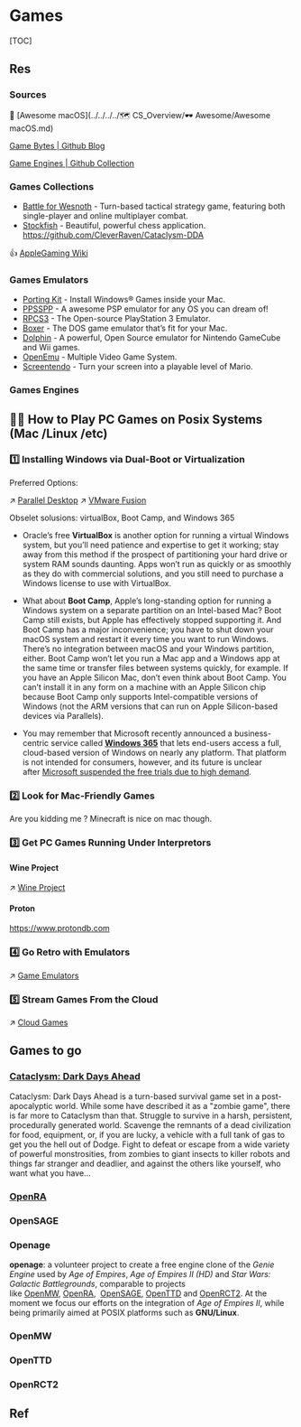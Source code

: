 # Games

[TOC]


## Res
### Sources
🔗 [Awesome macOS](../../../../🗺 CS_Overview/🕶️ Awesome/Awesome macOS.md) 

[Game Bytes | Github Blog](https://github.blog/2023-04-07-game-bytes-april-2023/#newsletter)

[Game Engines | Github Collection](https://github.com/collections/game-engines)


### Games Collections
- [Battle for Wesnoth](http://www.wesnoth.org/) - Turn-based tactical strategy game, featuring both single-player and online multiplayer combat. 
- [Stockfish](http://stockfishchess.org/mac/) - Beautiful, powerful chess application. https://github.com/CleverRaven/Cataclysm-DDA

👍 [AppleGaming Wiki](https://www.applegamingwiki.com/wiki/Home)


### Games Emulators
- [Porting Kit](http://portingkit.com/) - Install Windows® Games inside your Mac.
- [PPSSPP](https://www.ppsspp.org/) - A awesome PSP emulator for any OS you can dream of! 
- [RPCS3](https://rpcs3.net/) - The Open-source PlayStation 3 Emulator.
- [Boxer](http://boxerapp.com/) - The DOS game emulator that’s fit for your Mac. 
- [Dolphin](https://dolphin-emu.org) - A powerful, Open Source emulator for Nintendo GameCube and Wii games. 
- [OpenEmu](http://openemu.org/) - Multiple Video Game System. 
- [Screentendo](http://aaronrandall.com/blog/screentendo/) - Turn your screen into a playable level of Mario. 


### Games Engines



## 🫃🏽 How to Play PC Games on Posix Systems (Mac /Linux /etc)
### 1️⃣ Installing Windows via Dual-Boot or Virtualization
Preferred Options: 

↗ [Parallel Desktop](../../../🥷🏼%20Operating%20System%20(Tech)/🚀%20Virtualization%20(Theory)/Hardware%20Level%20Virtualization%20(Hypervisors)/🧺%20Hosted%20Hypervisor/Independant/Parallel%20Desktop.md)
↗ [VMware Fusion](../../../🥷🏼%20Operating%20System%20(Tech)/🚀%20Virtualization%20(Theory)/Hardware%20Level%20Virtualization%20(Hypervisors)/🧺%20Hosted%20Hypervisor/Independant/VMware.md)


Obselet solusions: virtualBox, Boot Camp, and Windows 365
- Oracle’s free **VirtualBox** is another option for running a virtual Windows system, but you’ll need patience and expertise to get it working; stay away from this method if the prospect of partitioning your hard drive or system RAM sounds daunting. Apps won’t run as quickly or as smoothly as they do with commercial solutions, and you still need to purchase a Windows license to use with VirtualBox.

- What about **Boot Camp**, Apple’s long-standing option for running a Windows system on a separate partition on an Intel-based Mac? Boot Camp still exists, but Apple has effectively stopped supporting it. And Boot Camp has a major inconvenience; you have to shut down your macOS system and restart it every time you want to run Windows. There’s no integration between macOS and your Windows partition, either. Boot Camp won’t let you run a Mac app and a Windows app at the same time or transfer files between systems quickly, for example. If you have an Apple Silicon Mac, don’t even think about Boot Camp. You can’t install it in any form on a machine with an Apple Silicon chip because Boot Camp only supports Intel-compatible versions of Windows (not the ARM versions that can run on Apple Silicon-based devices via Parallels).

- You may remember that Microsoft recently announced a business-centric service called **[Windows 365](https://www.pcmag.com/news/what-is-windows-365-cloud-pc)** that lets end-users access a full, cloud-based version of Windows on nearly any platform. That platform is not intended for consumers, however, and its future is unclear after [Microsoft suspended the free trials due to high demand](https://www.pcmag.com/news/microsoft-suspends-free-trials-for-cloud-based-windows-365-due-to-high).



### 2️⃣ Look for Mac-Friendly Games
Are you kidding me ? Minecraft is nice on mac though. 


### 3️⃣ Get PC Games Running Under Interpretors 
#### Wine Project
↗ [Wine Project](🍷%20Wine%20Project/Wine%20Project.md)


#### Proton
https://www.protondb.com


### 4️⃣ Go Retro with Emulators
↗ [Game Emulators](Game%20Emulators/Game%20Emulators.md)


### 5️⃣ Stream Games From the Cloud
↗ [Cloud Games](../../../../🌁%20Cloud%20Native/Cloud%20Games.md)



## Games to go
### [Cataclysm: Dark Days Ahead](https://github.com/CleverRaven/Cataclysm-DDA)
Cataclysm: Dark Days Ahead is a turn-based survival game set in a post-apocalyptic world. While some have described it as a "zombie game", there is far more to Cataclysm than that. Struggle to survive in a harsh, persistent, procedurally generated world. Scavenge the remnants of a dead civilization for food, equipment, or, if you are lucky, a vehicle with a full tank of gas to get you the hell out of Dodge. Fight to defeat or escape from a wide variety of powerful monstrosities, from zombies to giant insects to killer robots and things far stranger and deadlier, and against the others like yourself, who want what you have...


### [OpenRA](https://www.openra.net)



### OpenSAGE


### Openage
**openage**: a volunteer project to create a free engine clone of the _Genie Engine_ used by _Age of Empires_, _Age of Empires II (HD)_ and _Star Wars: Galactic Battlegrounds_, comparable to projects like [OpenMW](https://openmw.org/), [OpenRA](http://openra.net/),  [OpenSAGE](https://github.com/OpenSAGE/OpenSAGE/), [OpenTTD](https://openttd.org/) and [OpenRCT2](https://openrct2.org/). At the moment we focus our efforts on the integration of _Age of Empires II_, while being primarily aimed at POSIX platforms such as **GNU/Linux**.


### OpenMW


### OpenTTD


### OpenRCT2



## Ref
[Get the Best of Both Worlds: How to Run Windows Apps on Your Mac]: https://www.pcmag.com/how-to/how-to-run-windows-apps-on-your-mac


